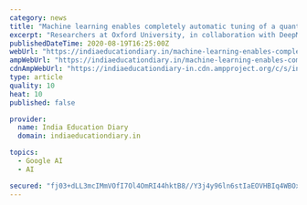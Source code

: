 ```yaml
---
category: news
title: "Machine learning enables completely automatic tuning of a quantum device faster than human experts"
excerpt: "Researchers at Oxford University, in collaboration with DeepMind, University of Basel and University of Lancaster, have created a machine learning algorithm that interfaces with a quantum device,"
publishedDateTime: 2020-08-19T16:25:00Z
webUrl: "https://indiaeducationdiary.in/machine-learning-enables-completely-automatic-tuning-of-a-quantum-device-faster-than-human-experts/"
ampWebUrl: "https://indiaeducationdiary.in/machine-learning-enables-completely-automatic-tuning-of-a-quantum-device-faster-than-human-experts/?amp"
cdnAmpWebUrl: "https://indiaeducationdiary-in.cdn.ampproject.org/c/s/indiaeducationdiary.in/machine-learning-enables-completely-automatic-tuning-of-a-quantum-device-faster-than-human-experts/?amp"
type: article
quality: 10
heat: 10
published: false

provider:
  name: India Education Diary
  domain: indiaeducationdiary.in

topics:
  - Google AI
  - AI

secured: "fj03+dLL3mcIMmVOfI7Ol4OmRI44hktB8//Y3j4y96ln6stIaEOVHBIq4WBOxWBlPuUlg8vuQGAaOHWNaLicjjMqY6HUpXpK0zNpTGDu42Cv1RmUj2IW9gby/PZJmUhxs73vDFIUo3h9Bz/lS77USXfDw/cgYvA9VZ5yDfcz12RbgZRiHF8v6Q51WOcZIswAYJhBZr4o/wH+KwhxD4dHo/Ve2n5cKnwaesEwhZliSC3QCYFWZObqN3RUNRAGqvyQxGRx/6pg0AmQLcM/O+xQ0eF7O1SDCEcptIQ/dTqY4jRcr90vMsD/itNOgiI8mzuPbXxNewDgpvS3h3ouY7AFRw==;JHmAc57/eCMKAT8+lNa7bg=="
---
```


